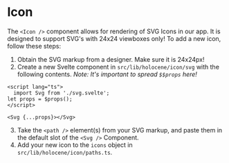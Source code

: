 # Icon

The `<Icon />` component allows for rendering of SVG Icons in our app. It is designed to support SVG's with 24x24 viewboxes only! To add a new icon, follow these steps:

1. Obtain the SVG markup from a designer. Make sure it is 24x24px!
2. Create a new Svelte component in `src/lib/holocene/icon/svg` with the following contents. _Note: It's important to spread `$$props` here!_

```
<script lang="ts">
  import Svg from './svg.svelte';
let props = $props();
</script>

<Svg {...props}></Svg>
```

3. Take the `<path />` element(s) from your SVG markup, and paste them in the default slot of the `<Svg />` Component.
4. Add your new icon to the `icons` object in `src/lib/holocene/icon/paths.ts`.
